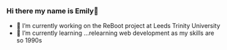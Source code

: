 ### Hi there my name is Emily👋

- 🔭 I’m currently working on the ReBoot project at Leeds Trinity University
- 🌱 I’m currently learning ...relearning web development as my skills are so 1990s
